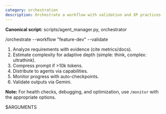 ```yaml
---
category: orchestration
description: Orchestrate a workflow with validation and XP practices
---
```


**Canonical script:** scripts/agent_manager.py, orchestrator

/orchestrate --workflow "feature-dev" --validate

1. Analyze requirements with evidence (cite metrics/docs).
2. Estimate complexity for adaptive depth (simple: think, complex: ultrathink).
3. Compress prompt if >10k tokens.
4. Distribute to agents via capabilities.
5. Monitor progress with auto-checkpoints.
6. Validate outputs via Gemini.

**Note:** For health checks, debugging, and optimization, use `/monitor` with the appropriate options.

$ARGUMENTS


